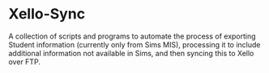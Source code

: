 # Xello-Sync
 A collection of scripts and programs to automate the process of exporting Student information (currently only from Sims MIS), processing it to include additional information not available in Sims, and then syncing this to Xello over FTP.
